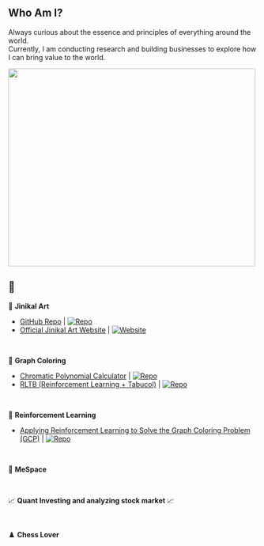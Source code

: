 

<!--
**IyLias/IyLias** is a ✨ _special_ ✨ repository because its `README.md` (this file) appears on your GitHub profile.

Here are some ideas to get you started:

- 🔭 I’m currently working on ...
- 🌱 I’m currently learning ...
- 👯 I’m looking to collaborate on ...
- 🤔 I’m looking for help with ...
- 💬 Ask me about ...
- 📫 How to reach me: ...
- 😄 Pronouns: ...
- ⚡ Fun fact: ...
-->

## Who Am I?

Always curious about the essence and principles of everything around the world.  <br>
Currently, I am conducting research and building businesses to explore how I can bring value to the world. <br>

<img src="https://www.musee-rodin.fr/sites/default/files/styles/carrousel_medium/public/2020-12/incontournables.jpg?itok=EuR_c1ll" width="500" height="400">



## 💭 

  🎨 **Jinikal Art**
  - [GitHub Repo](https://github.com/IyLias/JinikalArt) | [![Repo](https://img.shields.io/badge/GitHub-Repo-blue?logo=github)](https://github.com/IyLias/jinikal-art)  
  - [Official Jinikal Art Website](https://jinikal.art) | [![Website](https://img.shields.io/badge/Website-jinikal.art-brightgreen?logo=vercel)](https://jinikal.art)

  <br>
     
  🧩 **Graph Coloring**
  - [Chromatic Polynomial Calculator](https://github.com/IyLias/chromatic-polynomial-calculator) | [![Repo](https://img.shields.io/badge/GitHub-Repo-blue?logo=github)](https://github.com/IyLias/chromatic-polynomial-calculator)
  - [RLTB (Reinforcement Learning + Tabucol)](https://github.com/IyLias/graph-coloring-RLTB) | [![Repo](https://img.shields.io/badge/GitHub-Repo-blue?logo=github)](https://github.com/IyLias/graph-coloring-RLTB)
  

  <br>

  🤖 **Reinforcement Learning**
  - [Applying Reinforcement Learning to Solve the Graph Coloring Problem (GCP)](https://github.com/IyLias/graph-coloring-RLTB) | [![Repo](https://img.shields.io/badge/GitHub-Repo-blue?logo=github)](https://github.com/IyLias/graph-coloring-RLTB)
  
   
  <br>
   
   📍 **MeSpace**
  
  
  <br>
   
  📈 **Quant Investing and analyzing stock market** 📈
 
  <br>
     
  ♟️ **Chess Lover** 

